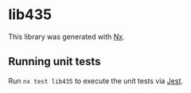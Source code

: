 # lib435

This library was generated with [Nx](https://nx.dev).


## Running unit tests

Run `nx test lib435` to execute the unit tests via [Jest](https://jestjs.io).


